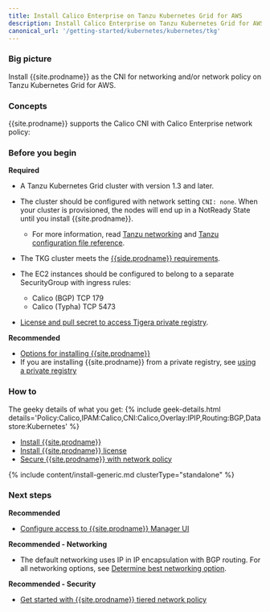 ```yaml
---
title: Install Calico Enterprise on Tanzu Kubernetes Grid for AWS
description: Install Calico Enterprise on Tanzu Kubernetes Grid for AWS.
canonical_url: '/getting-started/kubernetes/kubernetes/tkg'
---
```


### Big picture

Install {{site.prodname}} as the CNI for networking and/or network policy on Tanzu Kubernetes Grid for AWS.

### Concepts

{{site.prodname}} supports the Calico CNI with Calico Enterprise network policy:

### Before you begin

**Required**

- A Tanzu Kubernetes Grid cluster with version 1.3 and later.

- The cluster should be configured with network setting `CNI: none`. When your cluster is provisioned, the nodes will end up in a NotReady State until you install {{site.prodname}}.
  - For more information, read [Tanzu networking](https://docs.vmware.com/en/VMware-Tanzu-Kubernetes-Grid/1.4/vmware-tanzu-kubernetes-grid-14/GUID-tanzu-k8s-clusters-networking.html) and [Tanzu configuration file reference](https://docs.vmware.com/en/VMware-Tanzu-Kubernetes-Grid/1.4/vmware-tanzu-kubernetes-grid-14/GUID-tanzu-config-reference.html).
- The TKG cluster meets the [{{side.prodname}} requirements]({{site.baseurl}}/getting-started/kubernetes/requirements).
- The EC2 instances should be configured to belong to a separate SecurityGroup with ingress rules:
  - Calico (BGP) TCP 179
  - Calico (Typha) TCP 5473
- [License and pull secret to access Tigera private registry]({{site.baseurl}}/getting-started/calico-enterprise).

**Recommended**

- [Options for installing {{site.prodname}}]({{site.baseurl}}/getting-started/options-install)
- If you are installing {{site.prodname}} from a private registry, see [using a private registry]({{site.baseurl}}/getting-started/private-registry)

### How to

The geeky details of what you get:
{% include geek-details.html details='Policy:Calico,IPAM:Calico,CNI:Calico,Overlay:IPIP,Routing:BGP,Datastore:Kubernetes' %}

- [Install {{site.prodname}}](#install-calico-enterprise)
- [Install {{site.prodname}} license](#install-calico-enterprise-license)
- [Secure {{site.prodname}} with network policy](#secure-calico-enterprise-with-network-policy)

{% include content/install-generic.md clusterType="standalone" %}

### Next steps

**Recommended**

- [Configure access to {{site.prodname}} Manager UI]({{site.baseurl}}/getting-started/cnx/access-the-manager)

**Recommended - Networking**

- The default networking uses IP in IP encapsulation with BGP routing. For all networking options, see [Determine best networking option]({{site.baseurl}}/networking/determine-best-networking).

**Recommended - Security**

- [Get started with {{site.prodname}} tiered network policy]({{site.baseurl}}/security/tiered-policy)
